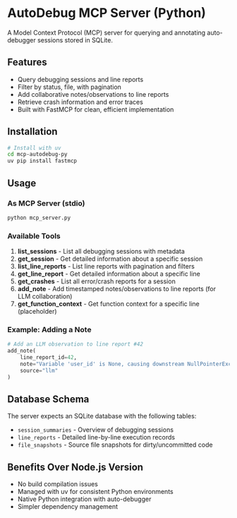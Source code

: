 # AutoDebug MCP Server (Python)

A Model Context Protocol (MCP) server for querying and annotating auto-debugger sessions stored in SQLite.

## Features

- Query debugging sessions and line reports
- Filter by status, file, with pagination
- Add collaborative notes/observations to line reports
- Retrieve crash information and error traces
- Built with FastMCP for clean, efficient implementation

## Installation

```bash
# Install with uv
cd mcp-autodebug-py
uv pip install fastmcp
```

## Usage

### As MCP Server (stdio)
```bash
python mcp_server.py
```

### Available Tools

1. **list_sessions** - List all debugging sessions with metadata
2. **get_session** - Get detailed information about a specific session
3. **list_line_reports** - List line reports with pagination and filters
4. **get_line_report** - Get detailed information about a specific line
5. **get_crashes** - List all error/crash reports for a session
6. **add_note** - Add timestamped notes/observations to line reports (for LLM collaboration)
7. **get_function_context** - Get function context for a specific line (placeholder)

### Example: Adding a Note

```python
# Add an LLM observation to line report #42
add_note(
    line_report_id=42,
    note="Variable 'user_id' is None, causing downstream NullPointerException",
    source="llm"
)
```

## Database Schema

The server expects an SQLite database with the following tables:
- `session_summaries` - Overview of debugging sessions
- `line_reports` - Detailed line-by-line execution records
- `file_snapshots` - Source file snapshots for dirty/uncommitted code

## Benefits Over Node.js Version

- No build compilation issues
- Managed with uv for consistent Python environments
- Native Python integration with auto-debugger
- Simpler dependency management